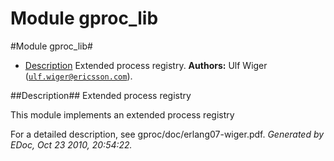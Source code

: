 Module gproc_lib
================


#Module gproc_lib#
* [Description](#description)
Extended process registry.
__Authors:__ Ulf Wiger ([`ulf.wiger@ericsson.com`](mailto:ulf.wiger@ericsson.com)).

##<a name="description">Description</a>##
Extended process registry
  
This module implements an extended process registry
  
For a detailed description, see gproc/doc/erlang07-wiger.pdf.
_Generated by EDoc, Oct 23 2010, 20:54:22._